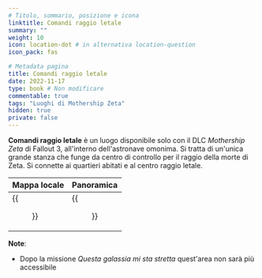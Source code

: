 ```yaml
---
# Titolo, sommario, posizione e icona
linktitle: Comandi raggio letale
summary: ""
weight: 10
icon: location-dot # in alternativa location-question
icon_pack: fas

# Metadata pagina
title: Comandi raggio letale
date: 2022-11-17
type: book # Non modificare
commentable: true
tags: "Luoghi di Mothership Zeta"
hidden: true
private: false 
---
```


<div class="fo3">

**Comandi raggio letale** è un luogo disponibile solo con il DLC *Mothership Zeta* di Fallout 3, all'interno dell'astronave omonima. Si tratta di un'unica grande stanza che funge da centro di controllo per il raggio della morte di Zeta. Si connette ai quartieri abitati e al centro raggio letale.


| Mappa locale | Panoramica |
| ------------ | ---------- |
|  {{<figure src="fo3/Death_Ray_Control_map.webp">}}           | {{<figure src="fo3/Death_Ray_Control.webp">}}          |

**Note**:
- Dopo la missione *Questa galassia mi sta stretta* quest'area non sarà più accessibile

</div>